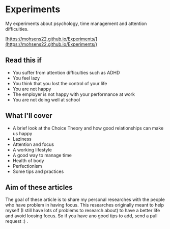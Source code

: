 # Experiments

My experiments about psychology, time management and attention difficulties.

[https://mohsens22.github.io/Experiments/](https://mohsens22.github.io/Experiments/)

## Read this if

- You suffer from attention difficulties such as ADHD
- You feel lazy
- You think that you lost the control of your life
- You are not happy
- The employer is not happy with your performance at work
- You are not doing well at school

## What I'll cover

- A brief look at the Choice Theory and how good relationships can make us happy
- Laziness
- Attention and focus
- A working lifestyle
- A good way to manage time
- Health of body
- Perfectionism
- Some tips and practices

## Aim of these articles

The goal of these article is to share my personal researches with the people who have problem in having focus. This researches originally meant to help myself (I still have lots of problems to research about) to have a better life and avoid loosing focus. So if you have ano good tips to add, send a pull request :) .